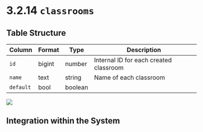 # 3.2.14 `classrooms`

## Table Structure

| Column        | Format  | Type   | Description                                                               |
|---------------|---------|--------|---------------------------------------------------------------------------|
| `id`     | bigint   | number | Internal ID for each created classroom                               |
| `name`     | text  | string |  Name of each classroom                                        |
| `default`   | bool    | boolean   |    |

![](./Images/3_2_14_classrooms_supabase.jpg)



## Integration within the System


